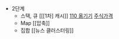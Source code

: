 - 2단계
	- 스택, 큐
		[[[1차] 캐시]]
		[110 옮기기](110%20옮기기.md)
		[주식가격](주식가격.md)
	- Map
		[[압축]]
	- 집합
		[[뉴스 클러스터링]]

